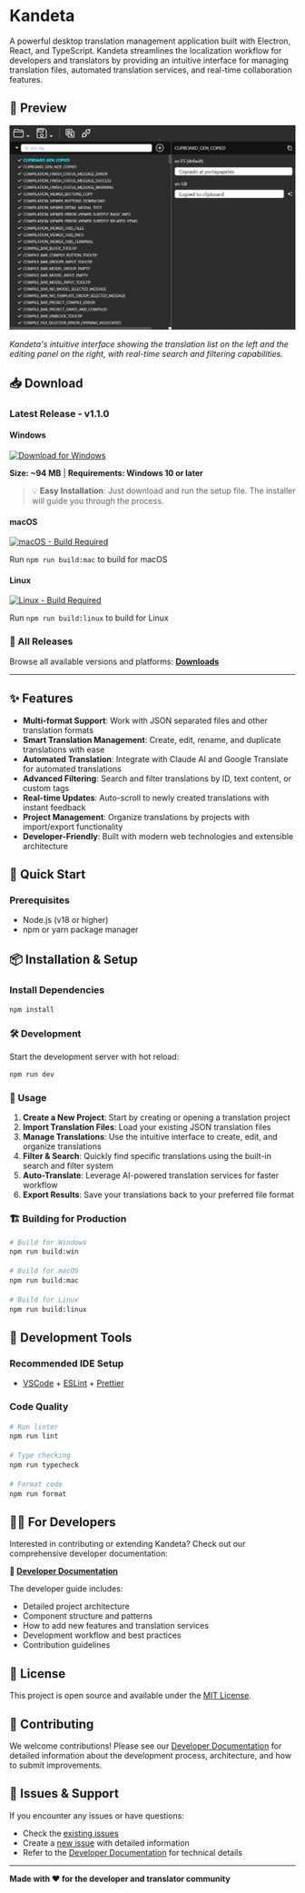 # Kandeta

A powerful desktop translation management application built with Electron, React, and TypeScript. Kandeta streamlines the localization workflow for developers and translators by providing an intuitive interface for managing translation files, automated translation services, and real-time collaboration features.

## 📸 Preview

![Kandeta Screenshot](resources/screenshot.png)

*Kandeta's intuitive interface showing the translation list on the left and the editing panel on the right, with real-time search and filtering capabilities.*

## 📥 Download

### Latest Release - v1.1.0

#### Windows

[![Download for Windows](https://img.shields.io/badge/Download-Windows-blue?style=for-the-badge&logo=windows)](downloads/v1.1.0/win/kendeta-1.1.0-setup.exe)

**Size: ~94 MB** | **Requirements: Windows 10 or later**

> 💡 **Easy Installation**: Just download and run the setup file. The installer will guide you through the process.

#### macOS

[![macOS - Build Required](https://img.shields.io/badge/macOS-Build_Required-orange?style=for-the-badge&logo=apple)](downloads/v1.1.0/mac/)

Run `npm run build:mac` to build for macOS

#### Linux

[![Linux - Build Required](https://img.shields.io/badge/Linux-Build_Required-yellow?style=for-the-badge&logo=linux)](downloads/v1.1.0/linux/)

Run `npm run build:linux` to build for Linux

### 📁 All Releases

Browse all available versions and platforms: **[Downloads](downloads/)**

---

## ✨ Features

- **Multi-format Support**: Work with JSON separated files and other translation formats
- **Smart Translation Management**: Create, edit, rename, and duplicate translations with ease
- **Automated Translation**: Integrate with Claude AI and Google Translate for automated translations
- **Advanced Filtering**: Search and filter translations by ID, text content, or custom tags
- **Real-time Updates**: Auto-scroll to newly created translations with instant feedback
- **Project Management**: Organize translations by projects with import/export functionality
- **Developer-Friendly**: Built with modern web technologies and extensible architecture

## 🚀 Quick Start

### Prerequisites

- Node.js (v18 or higher)
- npm or yarn package manager

## 📦 Installation & Setup

### Install Dependencies

```bash
npm install
```

### 🛠️ Development

Start the development server with hot reload:

```bash
npm run dev
```

### 📱 Usage

1. **Create a New Project**: Start by creating or opening a translation project
2. **Import Translation Files**: Load your existing JSON translation files
3. **Manage Translations**: Use the intuitive interface to create, edit, and organize translations
4. **Filter & Search**: Quickly find specific translations using the built-in search and filter system
5. **Auto-Translate**: Leverage AI-powered translation services for faster workflow
6. **Export Results**: Save your translations back to your preferred file format

### 🏗️ Building for Production

```bash
# Build for Windows
npm run build:win

# Build for macOS
npm run build:mac

# Build for Linux
npm run build:linux
```

## 🧰 Development Tools

### Recommended IDE Setup

- [VSCode](https://code.visualstudio.com/) + [ESLint](https://marketplace.visualstudio.com/items?itemName=dbaeumer.vscode-eslint) + [Prettier](https://marketplace.visualstudio.com/items?itemName=esbenp.prettier-vscode)

### Code Quality

```bash
# Run linter
npm run lint

# Type checking
npm run typecheck

# Format code
npm run format
```

## 👨‍💻 For Developers

Interested in contributing or extending Kandeta? Check out our comprehensive developer documentation:

**📖 [Developer Documentation](DEVELOPER.md)**

The developer guide includes:
- Detailed project architecture
- Component structure and patterns
- How to add new features and translation services
- Development workflow and best practices
- Contribution guidelines

## 📄 License

This project is open source and available under the [MIT License](LICENSE).

## 🤝 Contributing

We welcome contributions! Please see our [Developer Documentation](DEVELOPER.md) for detailed information about the development process, architecture, and how to submit improvements.

## 🐛 Issues & Support

If you encounter any issues or have questions:
- Check the [existing issues](../../issues)
- Create a [new issue](../../issues/new) with detailed information
- Refer to the [Developer Documentation](DEVELOPER.md) for technical details

---

**Made with ❤️ for the developer and translator community**
